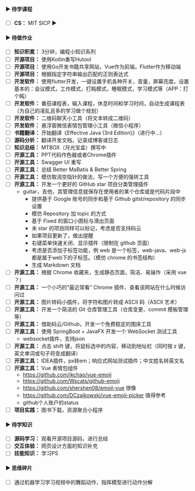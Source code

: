 #### ▶ 待学课程

- [ ] **CS：** MIT SICP ▶️

#### ▶ 待做作业

- [ ] **知识积累：** 3分钟，编程小知识系列
- [ ] **开源项目：** 使用Kotlin重写Hutool
- [ ] **开源项目：** 使用Go开发书籍共享网站，Vue作为前端，Flutter作为移动端
- [ ] **开源项目：** 根据指定字符串输出匹配的正则表达式
- [ ] **开发软件：** 使用flutter开发，一键设置手机各种开关，音量，屏幕亮度。设置基本的：会议模式，工作模式，打盹模式，睡眠模式，学习模式等（APP：打个盹）
- [ ] **开发软件：** 番茄课程表，输入课程，休息时间和学习时间，自动生成课程表（为自己的凌乱且多的学习做个规划）
- [ ] **开发软件：** 二维码聊天小工具（将文本转成二维码）
- [ ] **开发软件：** 悬浮窗微信表情包管理小工具（微信小程序）
- [ ] **书籍翻译：** 开始翻译《Effective Java (3rd Edition)》（进行中...）
- [ ] **源码分析：** 翻译开发文档，记录成博客或日志
- [ ] **知识总结：** MTBOX（月光宝盒）撰写中
- [ ] **开源工具：** PPT代码作色器或者Chrome插件
- [ ] **开源工具：** Swagger UI 重写
- [ ] **开源工具：** 总结 Better MaBatis & Better Spring
- [ ] **开源工具：** 模仿取消空指针的做法，写一个方便的强转工具
- [ ] **开源工具：** 开发一个更好的 GitHub star 项目分类管理插件
  - guitar，吉他，其管理信息就保存在使用者的某个仓库或是代码片段中
    - 提供基于 Google 账号的同步和基于 Github gitst/repository 的同步设置
    - 模仿 Repository 加 topic 的方式
    - 基于 Fixed 的窗口小图标与滑出页面
    - 未 star 的项目同样可以标记，考虑是否支持码云
    - 如果项目更新了，做出提醒
    - 右键菜单快速关闭、显示插件（限制在 github 页面）
    - 考虑是否添加子标签功能，例 web 是一个标签，web-java、web-js 都是属于web下的子标签。（模仿 chrome 的书签结构）
    - 生成 Markdown 文档
- [ ] **开源工具：** 根据 Chrome 收藏夹，生成静态页面，简洁、易操作（采用 vue ？）
- [ ] **开源工具：** 一个小巧的”最近常看“ Chrome 插件、查看该网站在什么时候访问过
- [ ] **开源工具：** 图片转码小插件，将字符和图片转成 ASCII 码（ASCII 艺术）
- [ ] **开源工具：** 开发一个简洁的 Git 仓库管理工具（仓库变更、commit 模板管理等） 
- [ ] **开源工具：** 借助码云/Github，开发一个免费稳定的图床工具
- [ ] **开源工具：** 使用 SpringBoot + JavaFX 开发一个 WebSocket 测试工具
  - websocket插件，支持json
- [ ] **开源工具：** 点击 shift 键，将鼠标选中的内容，移动到地址栏（同时按 z 键，英文单词或句子将变成翻译）
- [ ] **开源工具：** IDEA插件，px转em；响应式网站测试插件；中文姓名转英文名
- [ ] **开源工具：** Vue 表情包组件
  - <https://github.com/jkchao/vue-emoji>
  - <https://github.com/Wscats/github-emoji>
  - <https://github.com/shershen08/emoji-vue> 很像
  - <https://github.com/DCzajkowski/vue-emoji-picker> 值得参考
  - github个人账户的status
- [ ] **项目实践：** 图书下载，资源聚合小程序 

#### ▶ 待学知识

- [ ] **源码学习：** 观看开源项目源码，进行总结
- [ ] **交互体验：** 网页设计方面的知识补充
- [ ] **技能知识：** 学习PS

#### ▶ 思维碎片

- [ ] 通过机器学习学习视频中的舞蹈动作，指挥模型进行动作分解

